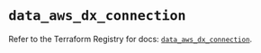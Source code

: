 # `data_aws_dx_connection`

Refer to the Terraform Registry for docs: [`data_aws_dx_connection`](https://registry.terraform.io/providers/hashicorp/aws/6.5.0/docs/data-sources/dx_connection).
